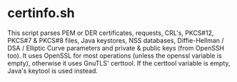 # certinfo.sh
This script parses PEM or DER certificates, requests, CRL's, PKCS#12, PKCS#7 &amp; PKCS#8 files, Java keystores, NSS databases, Diffie-Hellman / DSA / Elliptic Curve parameters and private &amp; public keys (from OpenSSH too). It uses OpenSSL for most operations (unless the openssl variable is empty), otherwise it uses GnuTLS' certtool. If the certtool variable is empty, Java's keytool is used instead.
